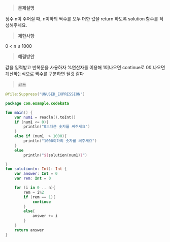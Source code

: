 >**문제설명**

정수 n이 주어질 때, n이하의 짝수를 모두 더한 값을 return 하도록 solution 함수를 작성해주세요.


>**제한사항**

0 < n ≤ 1000

>**해결방안**

값을 입력받고 반복문을 사용하자
%연산자를 이용해 1이나오면 continue로 0이나오면 계산하는식으로 짝수를 구분하면 될것 같다

>**코드**

```kotlin
@file:Suppress("UNUSED_EXPRESSION")

package com.example.codekata

fun main() {
    var num1 = readln().toInt()
    if (num1 <= 0){
        println("0보다큰 숫자를 써주세요")
    }
    else if (num1  > 1000){
        println("1000이하의 숫자를 써주세요")
    }
    else
        println("${solution(num1)}")

}
fun solution(n: Int): Int {
    var answer: Int = 0
    var rem: Int = 0

    for (i in 0 .. n){
        rem = i%2
        if (rem == 1){
            continue
        }
        else{
            answer += i
        }
    }
    return answer
}
```